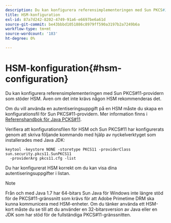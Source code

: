 ```yaml
---
description: Du kan konfigurera referensimplementeringen med Sun PKCS#11-providern som stöder HSM. Även om det inte krävs någon HSM rekommenderas det.
title: HSM-konfiguration
exl-id: 87a7d242-8202-4749-91a6-e6697be6a61d
source-git-commit: be43bbbd1051886c8979ff590a3197b2a7249b6a
workflow-type: tm+mt
source-wordcount: '183'
ht-degree: 0%

---
```


# HSM-konfiguration{#hsm-configuration}

Du kan konfigurera referensimplementeringen med Sun PKCS#11-providern som stöder HSM. Även om det inte krävs någon HSM rekommenderas det.

Om du vill använda en autentiseringsuppgift på en HSM måste du skapa en konfigurationsfil för Sun PKCS#11-providern. Mer information finns i [Referenshandbok för Java PCKS#11](https://docs.oracle.com/javase/1.5.0/docs/guide/security/p11guide.html).

Verifiera att konfigurationsfilen för HSM och Sun PKCS#11 har konfigurerats genom att skriva följande kommando med hjälp av nyckelverktyget som installerades med Java JDK:

```
keytool -keystore NONE -storetype PKCS11 -providerClass sun.security.pkcs11.SunPKCS11 
  -providerArg pkcs11.cfg -list
```

Du har konfigurerat HSM korrekt om du kan visa dina autentiseringsuppgifter i listan.

>[!NOTE]
>
>Från och med Java 1.7 har 64-bitars Sun Java för Windows inte längre stöd för de PKCS#11-gränssnitt som krävs för att Adobe Primetime DRM ska kunna kommunicera med HSM-enheter. Om du tänker använda ett HSM-kort måste du se till att du använder en 32-bitarsversion av Java eller en JDK som har stöd för de fullständiga PKCS#11-gränssnitten.
